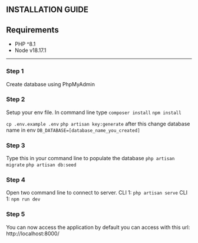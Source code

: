 ## INSTALLATION GUIDE
## Requirements
 - PHP ^8.1
 - Node v18.17.1

---
### Step 1
Create database using PhpMyAdmin

### Step 2
Setup your env file. In command line type
`composer install`
`npm install` 

`cp .env.example .env`
`php artisan key:generate`
after this change database name in env `DB_DATABASE=[database_name_you_created]`

### Step 3
Type this in your command line to populate the database
`php artisan migrate`
`php artisan db:seed`


### Step 4
Open two command line to connect to server.
CLI 1: `php artisan serve`
CLI 1: `npm run dev`

### Step 5
You can now access the application by default you can access with this url: http://localhost:8000/

